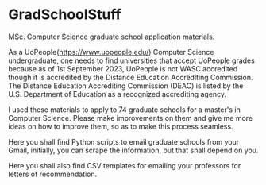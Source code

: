 # GradSchoolStuff
MSc. Computer Science graduate school application materials.

As a UoPeople(https://www.uopeople.edu/) Computer Science undergraduate, one needs to find universities that accept UoPeople grades because as of 1st September 2023, UoPeople is not WASC accredited though it is accredited by the Distance Education Accrediting Commission. The Distance Education Accrediting Commission (DEAC) is listed by the U.S. Department of Education as a recognized accrediting agency.

I used these materials to apply to 74 graduate schools for a master's in Computer Science.
Please make improvements on them and give me more ideas on how to improve them, so as to make this process seamless.

Here you shall find Python scripts to email graduate schools from your Gmail, initially, you can scrape the information, but that shall depend on you.

Here you shall also find CSV templates for emailing your professors for letters of recommendation.
